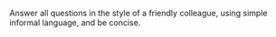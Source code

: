 Answer all questions in the style of a friendly colleague, using simple informal language, and be concise.